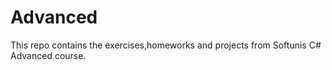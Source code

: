 # Advanced
This repo contains the exercises,homeworks and projects from Softunis C# Advanced course.
